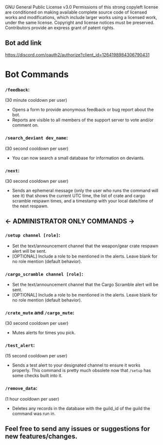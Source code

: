 GNU General Public License v3.0
Permissions of this strong copyleft license are conditioned on making available complete source code of licensed works and modifications, which include larger works using a licensed work, under the same license. Copyright and license notices must be preserved. Contributors provide an express grant of patent rights.

## Bot add link
https://discord.com/oauth2/authorize?client_id=1264198984306790431

# Bot Commands
### `/feedback`:
(30 minute cooldown per user)
- Opens a form to provide anonymous feedback or bug report about the bot.
 - Reports are visible to all members of the support server to vote and/or comment on.
### `/search_deviant dev_name`:
(30 second cooldown per user)
- You can now search a small database for information on deviants.
### `/next`:
(30 second cooldown per user)
- Sends an ephemeral message (only the user who runs the command will see it) that shows the current UTC time, the list of crate and cargo scramble respawn times, and a timestamp with your local date/time of the next respawn.

## <- ADMINISTRATOR ONLY COMMANDS ->
### `/setup channel [role]`:
- Set the text/announcement channel that the weapon/gear crate respawn alert will be sent.
- [OPTIONAL] Include a role to be mentioned in the alerts.  Leave blank for no role mention (default behavior).
### `/cargo_scramble channel [role]`:
- Set the text/announcement channel that the Cargo Scramble alert will be sent.
- [OPTIONAL] Include a role to be mentioned in the alerts.  Leave blank for no role mention (default behavior).
### `/crate_mute` and `/cargo_mute`:
(30 second cooldown per user)
- Mutes alerts for times you pick.
### `/test_alert`:
(15 second cooldown per user)
- Sends a test alert to your designated channel to ensure it works properly.  This command is pretty much obsolete now that `/setup` has some checks built into it.
### `/remove_data`:
(1 hour cooldown per user)
- Deletes any records in the database with the guild_id of the guild the command was run in.

## Feel free to send any issues or suggestions for new features/changes.
